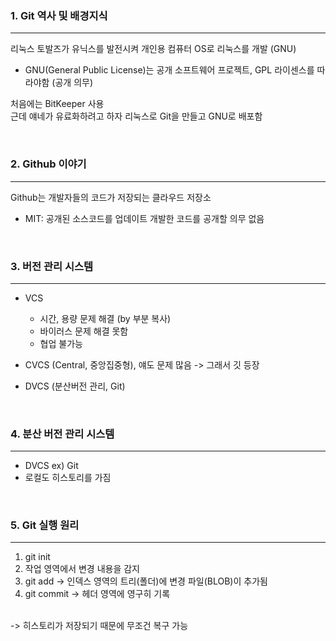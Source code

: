 ### 1. Git 역사 및 배경지식  
---

리눅스 토발즈가 유닉스를 발전시켜 개인용 컴퓨터 OS로 리눅스를 개발 (GNU)  
- GNU(General Public License)는 공개 소프트웨어 프로젝트, GPL 라이센스를 따라야함 (공개 의무)
 
처음에는 BitKeeper 사용  
근데 얘네가 유료화하려고 하자 리눅스로 Git을 만들고 GNU로 배포함  


<br/>

### 2. Github 이야기
---

Github는 개발자들의 코드가 저장되는 클라우드 저장소  
* MIT: 공개된 소스코드를 업데이트 개발한 코드를 공개할 의무 없음  

<br/>

### 3. 버전 관리 시스템  
---
* VCS
  - 시간, 용량 문제 해결 (by 부분 복사)  
  - 바이러스 문제 해결 못함  
  - 협업 불가능  

* CVCS (Central, 중앙집중형), 얘도 문제 많음 -> 그래서 깃 등장    
* DVCS (분산버전 관리, Git)  


<br/>

### 4. 분산 버전 관리 시스템
---
- DVCS ex) Git    
- 로컬도 히스토리를 가짐  


<br/>

### 5. Git 실행 원리
--- 
1. git init  
2. 작업 영역에서 변경 내용을 감지  
3. git add -> 인덱스 영역의 트리(폴더)에 변경 파일(BLOB)이 추가됨  
4. git commit -> 헤더 영역에 영구히 기록  

<br/>
-> 히스토리가 저장되기 때문에 무조건 복구 가능  
